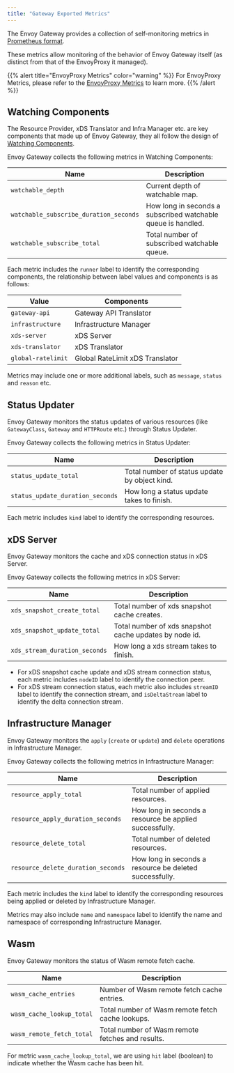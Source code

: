 ```yaml
---
title: "Gateway Exported Metrics"
---
```


The Envoy Gateway provides a collection of self-monitoring metrics in [Prometheus format][prom-format]. 

These metrics allow monitoring of the behavior of Envoy Gateway itself (as distinct from that of the EnvoyProxy it managed).

{{% alert title="EnvoyProxy Metrics" color="warning" %}}
For EnvoyProxy Metrics, please refer to the [EnvoyProxy Metrics](./proxy-metric) to learn more.
{{% /alert %}}

## Watching Components

The Resource Provider, xDS Translator and Infra Manager etc. are key components that made up of Envoy Gateway,
they all follow the design of [Watching Components](../../../contributions/design/watching).

Envoy Gateway collects the following metrics in Watching Components:

| Name                                   | Description                                                  |
|----------------------------------------|--------------------------------------------------------------|
| `watchable_depth`                      | Current depth of watchable map.                              |
| `watchable_subscribe_duration_seconds` | How long in seconds a subscribed watchable queue is handled. |
| `watchable_subscribe_total`            | Total number of subscribed watchable queue.                  |

Each metric includes the `runner` label to identify the corresponding components,
the relationship between label values and components is as follows:

| Value              | Components                      |
|--------------------|---------------------------------|
| `gateway-api`      | Gateway API Translator          |
| `infrastructure`   | Infrastructure Manager          |
| `xds-server`       | xDS Server                      |
| `xds-translator`   | xDS Translator                  |
| `global-ratelimit` | Global RateLimit xDS Translator |

Metrics may include one or more additional labels, such as `message`, `status` and `reason` etc.

## Status Updater

Envoy Gateway monitors the status updates of various resources (like `GatewayClass`, `Gateway` and `HTTPRoute` etc.) through Status Updater.

Envoy Gateway collects the following metrics in Status Updater:

| Name                             | Description                                    |
|----------------------------------|------------------------------------------------|
| `status_update_total`            | Total number of status update by object kind.  |
| `status_update_duration_seconds` | How long a status update takes to finish.      |

Each metric includes `kind` label to identify the corresponding resources.

## xDS Server

Envoy Gateway monitors the cache and xDS connection status in xDS Server.

Envoy Gateway collects the following metrics in xDS Server:

| Name                          | Description                                            |
|-------------------------------|--------------------------------------------------------|
| `xds_snapshot_create_total`   | Total number of xds snapshot cache creates.            |
| `xds_snapshot_update_total`   | Total number of xds snapshot cache updates by node id. |
| `xds_stream_duration_seconds` | How long a xds stream takes to finish.                 |

- For xDS snapshot cache update and xDS stream connection status, each metric includes `nodeID` label to identify the connection peer.
- For xDS stream connection status, each metric also includes `streamID` label to identify the connection stream, and `isDeltaStream` label to identify the delta connection stream.

## Infrastructure Manager

Envoy Gateway monitors the `apply` (`create` or `update`) and `delete` operations in Infrastructure Manager.

Envoy Gateway collects the following metrics in Infrastructure Manager:

| Name                               | Description                                             |
|------------------------------------|---------------------------------------------------------|
| `resource_apply_total`             | Total number of applied resources.                      |
| `resource_apply_duration_seconds`  | How long in seconds a resource be applied successfully. |
| `resource_delete_total`            | Total number of deleted resources.                      |
| `resource_delete_duration_seconds` | How long in seconds a resource be deleted successfully. |

Each metric includes the `kind` label to identify the corresponding resources being applied or deleted by Infrastructure Manager.

Metrics may also include `name` and `namespace` label to identify the name and namespace of corresponding Infrastructure Manager.

## Wasm

Envoy Gateway monitors the status of Wasm remote fetch cache.

| Name                      | Description                                      |
|---------------------------|--------------------------------------------------|
| `wasm_cache_entries`      | Number of Wasm remote fetch cache entries.       | 
| `wasm_cache_lookup_total` | Total number of Wasm remote fetch cache lookups. |
| `wasm_remote_fetch_total` | Total number of Wasm remote fetches and results. |

For metric `wasm_cache_lookup_total`, we are using `hit` label (boolean) to indicate whether the Wasm cache has been hit.


[prom-format]: https://prometheus.io/docs/instrumenting/exposition_formats/#text-based-format
